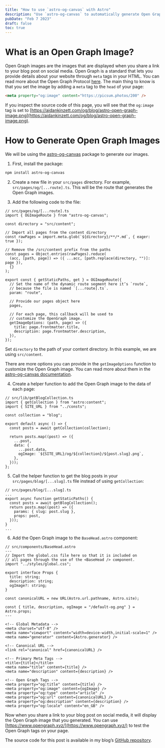 ```yaml
---
title: "How to use `astro-og-canvas` with Astro"
description: "Use `astro-og-canvas` to automatically generate Open Graph images for your blog posts."
pubDate: "Feb 7 2023"
draft: false
toc: true
---
```


# What is an Open Graph Image?

Open Graph images are the images that are displayed when you share a link to your blog post on social media. Open Graph is a standard that lets you provide details about your website through `meta` tags in your HTML. You can read more about the Open Graph Protocol [here](https://ogp.me/). The main thing to know is that you set the image by adding a `meta` tag to the `head` of your page:

```html
<meta property="og:image" content="https://picsum.photos/200" />
```

If you inspect the source code of this page, you will see that the `og:image` tag is set to [https://aidankinzett.com/og/blog/astro-open-graph-image.png](https://aidankinzett.com/og/blog/astro-open-graph-image.png).

# How to Generate Open Graph Images

We will be using the [astro-og-canvas](https://www.npmjs.com/package/astro-og-canvas) package to generate our images.

1. First, install the package:

```bash
npm install astro-og-canvas
```

2. Create a new file in your `src/pages` directory. For example, `src/pages/og/[...route].ts`. This will be the route that generates the Open Graph images.

3. Add the following code to the file:

```tsx
// src/pages/og/[...route].ts
import { OGImageRoute } from "astro-og-canvas";

const directory = "src/content";

// Import all pages from the content directory
const rawPages = import.meta.glob(`${directory}/**/*.md`, { eager: true });

// Remove the /src/content prefix from the paths
const pages = Object.entries(rawPages).reduce(
  (acc, [path, page]) => ({ ...acc, [path.replace(directory, "")]: page }),
  {}
);

export const { getStaticPaths, get } = OGImageRoute({
  // Set the name of the dynamic route segment here it’s `route`,
  // because the file is named `[...route].ts`.
  param: "route",

  // Provide our pages object here
  pages,

  // For each page, this callback will be used to
  // customize the OpenGraph image.
  getImageOptions: (path, page) => ({
    title: page.frontmatter.title,
    description: page.frontmatter.description,
  }),
});
```

Set `directory` to the path of your content directory. In this example, we are using `src/content`.

There are more options you can provide in the `getImageOptions` function to customize the Open Graph image. You can read more about them in the [astro-og-canvas documentation](https://github.com/delucis/astro-og-canvas/tree/latest/packages/astro-og-canvas#image-options).

4. Create a helper function to add the Open Graph image to the data of each page:

```tsx
// src/lib/getBlogCollection.ts
import { getCollection } from "astro:content";
import { SITE_URL } from "../consts";

const collection = "blog";

export default async () => {
  const posts = await getCollection(collection);

  return posts.map((post) => ({
    ...post,
    data: {
      ...post.data,
      ogImage: `${SITE_URL}/og/${collection}/${post.slug}.png`,
    },
  }));
};
```

5. Call the helper function to get the blog posts in your `src/pages/blog/[...slug].ts` file instead of using `getCollection`:

```tsx
// src/pages/blog/[...slug].ts
...
export async function getStaticPaths() {
  const posts = await getBlogCollection();
  return posts.map((post) => ({
    params: { slug: post.slug },
    props: post,
  }));
}
...
```

6. Add the Open Graph image to the `BaseHead.astro` component:

```tsx
// src/components/BaseHead.astro
---
// Import the global.css file here so that it is included on
// all pages through the use of the <BaseHead /> component.
import "../styles/global.css";

export interface Props {
  title: string;
  description: string;
  ogImage?: string;
}

const canonicalURL = new URL(Astro.url.pathname, Astro.site);

const { title, description, ogImage = "/default-og.png" } = Astro.props;
---

<!-- Global Metadata -->
<meta charset="utf-8" />
<meta name="viewport" content="width=device-width,initial-scale=1" />
<meta name="generator" content={Astro.generator} />

<!-- Canonical URL -->
<link rel="canonical" href={canonicalURL} />

<!-- Primary Meta Tags -->
<title>{title}</title>
<meta name="title" content={title} />
<meta name="description" content={description} />

<!-- Open Graph Tags -->
<meta property="og:title" content={title} />
<meta property="og:image" content={ogImage} />
<meta property="og:type" content="article" />
<meta property="og:url" content={canonicalURL} />
<meta property="og:description" content={description} />
<meta property="og:locale" content="en_GB" />
```

Now when you share a link to your blog post on social media, it will display the Open Graph image that you generated. You can use [https://www.opengraph.xyz/](https://www.opengraph.xyz/) to test the Open Graph tags on your page.

The source code for this post is available in my blog’s [GitHub repository](https://github.com/aidankinzett/astro-blog).